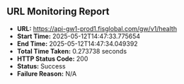 ## URL Monitoring Report

- **URL:** https://api-gw1-prod1.fisglobal.com/gw/v1/health
- **Start Time:** 2025-05-12T14:47:33.775654
- **End Time:** 2025-05-12T14:47:34.049392
- **Total Time Taken:** 0.273738 seconds
- **HTTP Status Code:** 200
- **Status:** Success
- **Failure Reason:** N/A
